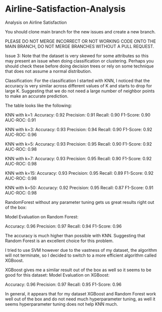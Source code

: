 # Airline-Satisfaction-Analysis
Analysis on Airline Satisfaction

You should clone main branch for the new issues and create a new branch.  

PLEASE DO NOT MERGE INCORRECT OR NOT WORKING CODE ONTO THE MAIN BRANCH, DO NOT MERGE BRANCHES WITHOUT A PULL REQUEST.

Issue 3: Note that the dataset is very skewed for some attributes so this may present an issue when doing
classification or clustering. Perhaps you should check these before doing decision trees or rely on some
technique that does not assume a normal distribution. 

Classification: For the classification I started with KNN, I noticed that the accuracy is very similar across
different values of K and starts to drop for large K. Suggesting that we do not need a large number of neighbor
points to make an accurate prediction. 

The table looks like the following:

KNN with k=1:
  Accuracy:  0.92
  Precision: 0.91
  Recall:    0.90
  F1-Score:  0.90
  AUC-ROC:   0.91

KNN with k=3:
  Accuracy:  0.93
  Precision: 0.94
  Recall:    0.90
  F1-Score:  0.92
  AUC-ROC:   0.96

KNN with k=5:
  Accuracy:  0.93
  Precision: 0.95
  Recall:    0.90
  F1-Score:  0.92
  AUC-ROC:   0.98

KNN with k=7:
  Accuracy:  0.93
  Precision: 0.95
  Recall:    0.90
  F1-Score:  0.92
  AUC-ROC:   0.98

KNN with k=15:
  Accuracy:  0.93
  Precision: 0.95
  Recall:    0.89
  F1-Score:  0.92
  AUC-ROC:   0.98

KNN with k=50:
  Accuracy:  0.92
  Precision: 0.95
  Recall:    0.87
  F1-Score:  0.91
  AUC-ROC:   0.98

RandomForest without any parameter tuning gets us great results right out of the box:

Model Evaluation on Random Forest:

  Accuracy:  0.96
  Precision: 0.97
  Recall:    0.94
  F1-Score:  0.96

The accuracy is much higher than possible with KNN. Suggesting that Random Forest is an excellent choice 
for this problem. 

I tried to use SVM however due to the vastness of my dataset, the algorithm will not terminate, so I decided
to switch to a more efficient algorithm called XGBoost.

XGBoost gives me a similar result out of the box as well so it seems to be good for this dataset:
Model Evaluation on XGBoost:

  Accuracy:  0.96
  Precision: 0.97
  Recall:    0.95
  F1-Score:  0.96

In general, it appears that for my dataset XGBoost and Random Forest work well out of the box and do not 
need much hyperparameter tuning, as well it seems hyperparameter tuning does not help KNN much.


